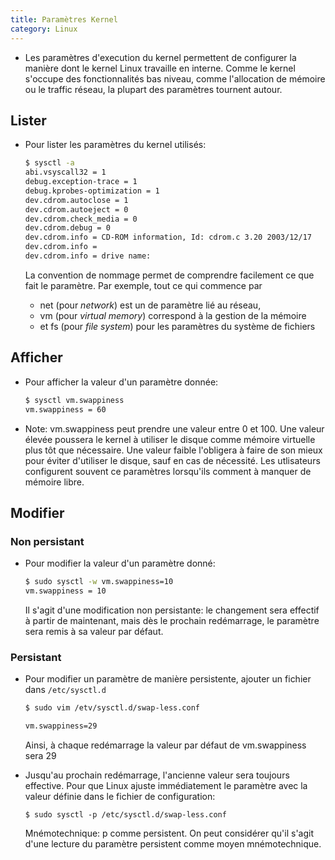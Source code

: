 ```yaml
---
title: Paramètres Kernel
category: Linux
---
```


* Les paramètres d'execution du kernel permettent de configurer la manière dont le kernel Linux travaille en interne. Comme le kernel s'occupe des fonctionnalités bas niveau, comme l'allocation de mémoire ou le traffic réseau, la plupart des paramètres tournent autour.

## Lister

* Pour lister les paramètres du kernel utilisés:

    ``` bash
    $ sysctl -a
    abi.vsyscall32 = 1
    debug.exception-trace = 1
    debug.kprobes-optimization = 1
    dev.cdrom.autoclose = 1
    dev.cdrom.autoeject = 0
    dev.cdrom.check_media = 0
    dev.cdrom.debug = 0
    dev.cdrom.info = CD-ROM information, Id: cdrom.c 3.20 2003/12/17
    dev.cdrom.info = 
    dev.cdrom.info = drive name:
    ```

    La convention de nommage permet de comprendre facilement ce que fait le paramètre. Par exemple, tout ce qui commence par
    - net (pour *network*) est un de paramètre lié au réseau,
    - vm (pour *virtual memory*) correspond à la gestion de la mémoire
    - et fs (pour *file system*) pour les paramètres du système de fichiers

## Afficher

* Pour afficher la valeur d'un paramètre donnée:

    ``` bash
    $ sysctl vm.swappiness
    vm.swappiness = 60
    ```

* Note: vm.swappiness peut prendre une valeur entre 0 et 100. Une valeur élevée poussera le kernel à utiliser le disque comme mémoire virtuelle plus tôt que nécessaire. Une valeur faible l'obligera à faire de son mieux pour éviter d'utiliser le disque, sauf en cas de nécessité. Les utlisateurs configurent souvent ce paramètres lorsqu'ils comment à manquer de mémoire libre.

## Modifier

### Non persistant

* Pour modifier la valeur d'un paramètre donné:

    ``` bash
    $ sudo sysctl -w vm.swappiness=10
    vm.swappiness = 10
    ```

    Il s'agit d'une modification non persistante: le changement sera effectif à partir de maintenant, mais dès le prochain redémarrage, le paramètre sera remis à sa valeur par défaut.

### Persistant

* Pour modifier un paramètre de manière persistente, ajouter un fichier dans `/etc/sysctl.d`

    ``` bash
    $ sudo vim /etv/sysctl.d/swap-less.conf

    vm.swappiness=29
    ```

    Ainsi, à chaque redémarrage la valeur par défaut de vm.swappiness sera 29

* Jusqu'au prochain redémarrage, l'ancienne valeur sera toujours effective. Pour que Linux ajuste immédiatement le paramètre avec la valeur définie dans le fichier de configuration:

    ```
    $ sudo sysctl -p /etc/sysctl.d/swap-less.conf
    ```

    Mnémotechnique: p comme persistent. On peut considérer qu'il s'agit d'une lecture du paramètre persistent comme moyen mnémotechnique.